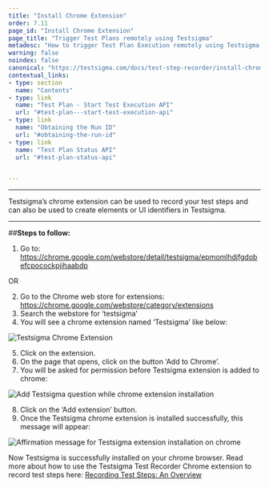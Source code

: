 ```yaml
---
title: "Install Chrome Extension"
order: 7.11
page_id: "Install Chrome Extension"
page_title: "Trigger Test Plans remotely using Testsigma"
metadesc: "How to trigger Test Plan Execution remotely using Testsigma REST API Endpoints"
warning: false
noindex: false
canonical: "https://testsigma.com/docs/test-step-recorder/install-chrome-extension/"
contextual_links:
- type: section
  name: "Contents"
- type: link
  name: "Test Plan - Start Test Execution API"
  url: "#test-plan---start-test-execution-api"
- type: link
  name: "Obtaining the Run ID"
  url: "#obtaining-the-run-id"
- type: link
  name: "Test Plan Status API"
  url: "#test-plan-status-api"


---
```

---
Testsigma’s chrome extension can be used to record your test steps and can also be used to create elements or UI identifiers in Testsigma.

---
##**Steps to follow:**
1. Go to: https://chrome.google.com/webstore/detail/testsigma/epmomlhdjfgdobefcpocockpjihaabdp

OR

2. Go to the Chrome web store for extensions: https://chrome.google.com/webstore/category/extensions
3. Search the webstore for ‘testsigma’ 
4. You will see a chrome extension named ‘Testsigma’ like below:

![Testsigma Chrome Extension](https://s3.amazonaws.com/static-docs.testsigma.com/new_images/test-step-recorder/install-chrome-extension/chrome-extension-testsigma.png)

5. Click on the extension.
6. On the page that opens, click on the button ‘Add to Chrome’.
7. You will be asked for permission before Testsigma extension is added to chrome:

![Add Testsigma question while chrome extension installation](https://s3.amazonaws.com/static-docs.testsigma.com/new_images/test-step-recorder/install-chrome-extension/add-testsigma-question-chrome-extension-installation.png)

8. Click on the ‘Add extension’ button.
9. Once the Testsigma chrome extension is installed successfully, this message will appear:

![Affirmation message for Testsigma extension installation on chrome](https://s3.amazonaws.com/static-docs.testsigma.com/new_images/test-step-recorder/install-chrome-extension/testsigma-extension-added-to-chrome-affirmation.png)

Now Testsigma is successfully installed on your chrome browser. Read more about how to use the Testsigma Test Recorder Chrome extension to record test steps here: [Recording Test Steps: An Overview](https://testsigma.com/docs/test-cases/create-steps-recorder/web-apps/overview/)











